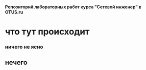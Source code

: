 #### Репозиторий лабораторных работ курса "Сетевой инженер" в OTUS.ru
# что тут происходит
### ничего не ясно
## нечего
